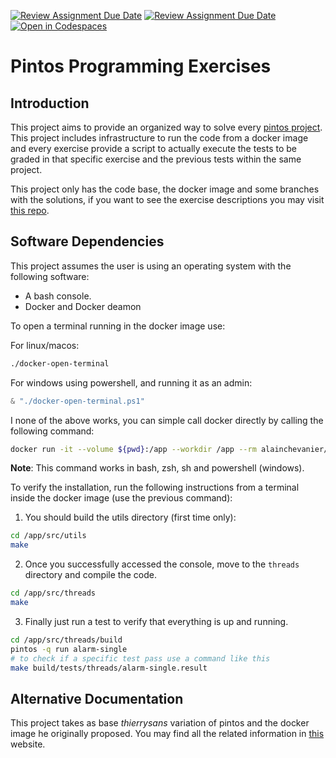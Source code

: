 [![Review Assignment Due Date](https://classroom.github.com/assets/deadline-readme-button-24ddc0f5d75046c5622901739e7c5dd533143b0c8e959d652212380cedb1ea36.svg)](https://classroom.github.com/a/wpVIfD0P)
[![Review Assignment Due Date](https://classroom.github.com/assets/deadline-readme-button-24ddc0f5d75046c5622901739e7c5dd533143b0c8e959d652212380cedb1ea36.svg)](https://classroom.github.com/a/8uf79deI)
[![Open in Codespaces](https://classroom.github.com/assets/launch-codespace-7f7980b617ed060a017424585567c406b6ee15c891e84e1186181d67ecf80aa0.svg)](https://classroom.github.com/open-in-codespaces?assignment_repo_id=11870987)
# Pintos Programming Exercises

## Introduction

This project aims to provide an organized way to solve every [pintos project](https://web.stanford.edu/class/cs140/projects/pintos/pintos.html#SEC_Contents). This project includes infrastructure to run the code from a docker image and every exercise provide a script to actually execute the tests to be graded in that specific exercise and the previous tests within the same project.

This project only has the code base, the docker image and some branches with the solutions, if you want to see the exercise descriptions you may visit [this repo](https://github.com/alain-chevanier/pintos-exercise-descriptions).

## Software Dependencies

This project assumes the user is using an operating system with the following software:

* A bash console.
* Docker and Docker deamon

To open a terminal running in the docker image use:

For linux/macos:
```bash
./docker-open-terminal
```

For windows using powershell, and running it as an admin:
```powershell
& "./docker-open-terminal.ps1"
```

I none of the above works, you can simple call docker directly 
by calling the following command:
```sh
docker run -it --volume ${pwd}:/app --workdir /app --rm alainchevanier/so-20231-pintos bash
```
__Note__: This command works in bash, zsh, sh and powershell (windows).

To verify the installation, run the following instructions from a terminal inside the docker image (use the previous command):

1. You should build the utils directory (first time only):
```bash
cd /app/src/utils
make
```
2. Once you successfully accessed the console, move to the `threads` directory and compile the code.
```bash
cd /app/src/threads
make
```
3. Finally just run a test to verify that everything is up and running.
```bash
cd /app/src/threads/build
pintos -q run alarm-single
# to check if a specific test pass use a command like this
make build/tests/threads/alarm-single.result
```

## Alternative Documentation

This project takes as base _thierrysans_ variation of pintos and the docker image he originally proposed. You may find all the related information in [this](https://thierrysans.me/CSCC69/projects/WWW/pintos_1.html) website.
